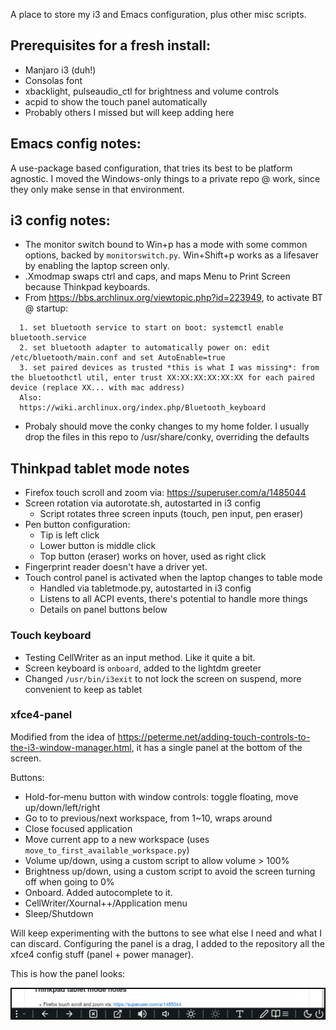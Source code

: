 A place to store my i3 and Emacs configuration, plus other misc scripts.

## Prerequisites for a fresh install:

* Manjaro i3 (duh!)
* Consolas font
* xbacklight, pulseaudio_ctl for brightness and volume controls
* acpid to show the touch panel automatically
* Probably others I missed but will keep adding here

## Emacs config notes:

A use-package based configuration, that tries its best to be platform agnostic. I moved the Windows-only things to a 
private repo @ work, since they only make sense in that environment.

## i3 config notes:

* The monitor switch bound to Win+p has a mode with some common options, backed by `monitorswitch.py`. Win+Shift+p works as a lifesaver by enabling the laptop screen only.
* .Xmodmap swaps ctrl and caps, and maps Menu to Print Screen because Thinkpad keyboards.
* From https://bbs.archlinux.org/viewtopic.php?id=223949, to activate BT @ startup:

```
  1. set bluetooth service to start on boot: systemctl enable bluetooth.service
  2. set bluetooth adapter to automatically power on: edit /etc/bluetooth/main.conf and set AutoEnable=true
  3. set paired devices as trusted *this is what I was missing*: from the bluetoothctl util, enter trust XX:XX:XX:XX:XX:XX for each paired device (replace XX... with mac address)
  Also:
  https://wiki.archlinux.org/index.php/Bluetooth_keyboard
```
* Probaly should move the conky changes to my home folder. I usually drop the files in this repo to /usr/share/conky, overriding the defaults

## Thinkpad tablet mode notes

* Firefox touch scroll and zoom via: https://superuser.com/a/1485044
* Screen rotation via autorotate.sh, autostarted in i3 config
  * Script rotates three screen inputs (touch, pen input, pen eraser)
* Pen button configuration:
  * Tip is left click
  * Lower button is middle click
  * Top button (eraser) works on hover, used as right click
* Fingerprint reader doesn't have a driver yet.
* Touch control panel is activated when the laptop changes to table mode
  * Handled via tabletmode.py, autostarted in i3 config
  * Listens to all ACPI events, there's potential to handle more things
  * Details on panel buttons below

### Touch keyboard

* Testing CellWriter as an input method. Like it quite a bit.
* Screen keyboard is `onboard`, added to the lightdm greeter
* Changed `/usr/bin/i3exit` to not lock the screen on suspend, more convenient to keep as tablet

### xfce4-panel

Modified from the idea of https://peterme.net/adding-touch-controls-to-the-i3-window-manager.html, it has a single panel at the bottom of the screen.

Buttons:
* Hold-for-menu button with window controls: toggle floating, move up/down/left/right
* Go to to previous/next workspace, from 1~10, wraps around
* Close focused application
* Move current app to a new workspace (uses `move_to_first_available_workspace.py`)
* Volume up/down, using a custom script to allow volume > 100%
* Brightness up/down, using a custom script to avoid the screen turning off when going to 0%
* Onboard. Added autocomplete to it.
* CellWriter/Xournal++/Application menu
* Sleep/Shutdown

Will keep experimenting with the buttons to see what else I need and what I can discard. Configuring the panel is a drag, I added to the repository all the xfce4 config stuff (panel + power manager).

This is how the panel looks:

![Control bar screenshot](/screenshots/Bar-vertical.png)

